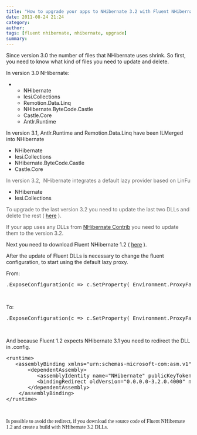 ```yaml
---
title: "How to upgrade your apps to NHibernate 3.2 with Fluent NHibernate 1.2"
date: 2011-08-24 21:24
category: 
author: 
tags: [fluent nhibernate, nhibernate, upgrade]
summary: 
---
```


Since version 3.0 the number of files that NHibernate uses shrink. So first, you need to know what kind of files you need to update and delete.

In version 3.0 NHibernate:
<ul>
 	<li>
<ul>
 	<li>NHibernate</li>
 	<li>Iesi.Collections</li>
 	<li>Remotion.Data.Linq</li>
 	<li>NHibernate.ByteCode.Castle</li>
 	<li>Castle.Core</li>
 	<li>Antlr.Runtime</li>
</ul>
</li>
</ul>
In version 3.1, Antlr.Runtime and Remotion.Data.Linq have been ILMerged into NHibernate
<ul>
 	<li>NHibernate</li>
 	<li>Iesi.Collections</li>
 	<li>NHibernate.ByteCode.Castle</li>
 	<li>Castle.Core</li>
</ul>
<span style="color: #666666">In version 3.2,&nbsp; NHibernate integrates a default lazy provider based on LinFu</span>
<ul>
 	<li>NHibernate</li>
 	<li>Iesi.Collections</li>
</ul>
<span style="color: #666666">To upgrade to the last version 3.2 you need to update the last two DLLs and delete the rest ( </span><span style="color: #555555"><a href="http://sourceforge.net/projects/nhibernate/files/NHibernate/3.2.0GA/NHibernate-3.2.0.GA-bin.zip/download">here</a> ).</span>

<span style="color: #555555">If your app uses any DLLs from <a href="http://sourceforge.net/projects/nhcontrib/files/">NHibernate Contrib</a> you need to update them to the version 3.2. </span>

Next you need to download Fluent NHibernate 1.2 ( <a href="http://fluentnhibernate.org/downloads/releases/fluentnhibernate-NH3.1-1.2.zip">here</a> ).

After the update of Fluent DLLs is necessary to change the fluent configuration, to start using the default lazy proxy.

From:
<pre class="brush: csharp; ruler: true;">.ExposeConfiguration(c =&gt; c.SetProperty( Environment.ProxyFactoryFactoryClass, typeof( ProxyFactoryFactory ).AssemblyQualifiedName))</pre>
&nbsp;

To:
<pre class="brush: csharp; ruler: true;">.ExposeConfiguration(c =&gt; c.SetProperty( Environment.ProxyFactoryFactoryClass, typeof( DefaultProxyFactoryFactory ).AssemblyQualifiedName))</pre>
&nbsp;

And because Fluent 1.2 expects NHibernate 3.1 you need to redirect the DLL in .config.
<pre class="brush: xml; ruler: true;">&lt;runtime&gt;
   &lt;assemblyBinding xmlns="urn:schemas-microsoft-com:asm.v1"&gt;
       &lt;dependentAssembly&gt;
          &lt;assemblyIdentity name="NHibernate" publicKeyToken="aa95f207798dfdb4" culture="neutral" /&gt;
          &lt;bindingRedirect oldVersion="0.0.0.0-3.2.0.4000" newVersion="3.2.0.4000"/&gt;
       &lt;/dependentAssembly&gt;
    &lt;/assemblyBinding&gt;
&lt;/runtime&gt;</pre>
&nbsp;

<span style="font-family: georgia">Is possible to avoid the redirect, if you download the source code of Fluent NHibernate 1.2 and create a build with NHibernate 3.2 DLLs.</span>

<!--EndFragment-->